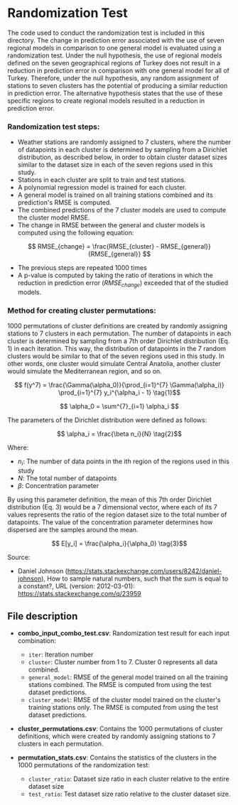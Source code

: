 # Randomization Test
The code used to conduct the randomization test is included in this directory. The change in prediction error associated with the use of seven regional models in comparison to one general model is evaluated using a randomization test. Under the null hypothesis, the use of regional models defined on the seven geographical regions of Turkey does not result in a reduction in prediction error in comparison with one general model for all of Turkey. Therefore, under the null hypothesis, any random assignment of stations to seven clusters has the potential of producing a similar reduction in prediction error. The alternative hypothesis states that the use of these specific regions to create regional models resulted in a reduction in prediction error.

### Randomization test steps:
* Weather stations are randomly assigned to 7 clusters, where the number of datapoints in each cluster is determined by sampling from a Dirichlet distribution, as described below, in order to obtain cluster dataset sizes similar to the dataset size in each of the seven regions used in this study.
* Stations in each cluster are split to train and test stations.
* A polynomial regression model is trained for each cluster.
* A general model is trained on all training stations combined and its prediction's RMSE is computed.
* The combined predictions of the 7 cluster models are used to compute the cluster model RMSE.
* The change in RMSE between the general and cluster models is computed using the following equation:

$$ RMSE_{change} = \frac{RMSE_{cluster} - RMSE_{general}}{RMSE_{general}} $$

* The previous steps are repeated 1000 times
* A p-value is computed by taking the ratio of iterations in which the reduction in prediction error ($RMSE_{change}$) exceeded that of the studied models.

### Method for creating cluster permutations:
1000 permutations of cluster definitions are created by randomly assigning stations to 7 clusters in each permutation. The number of datapoints in each cluster is determined by sampling from a 7th order Dirichlet distribution (Eq. 1) in each iteration. This way, the distribution of datapoints in the 7 random clusters would be similar to that of the seven regions used in this study. In other words, one cluster would simulate Central Anatolia, another cluster would simulate the Mediterranean region, and so on.

$$ f(y^7) = \frac{\Gamma(\alpha_0)}{\prod_{i=1}^{7} \Gamma(\alpha_i)} \prod_{i=1}^{7} y_i^{\alpha_i - 1} \tag{1}$$

$$  \alpha_0 = \sum^{7}_{i=1} \alpha_i $$

The parameters of the Dirichlet distribution were defined as follows:

$$ \alpha_i =  \frac{\beta n_i}{N} \tag{2}$$

Where:
* $n_i$: The number of data points in the ith region of the regions used in this study
* $N$: The total number of datapoints
* $\beta$: Concentration parameter

By using this parameter definition, the mean of this 7th order Dirichlet distribution (Eq. 3) would be a 7 dimensional vector, where each of its 7 values represents the ratio of the region dataset size to the total number of datapoints. The value of the concentration parameter determines how dispersed are the samples around the mean.

$$  E[y_i] = \frac{\alpha_i}{\alpha_0} \tag{3}$$

Source:
* Daniel Johnson (https://stats.stackexchange.com/users/8242/daniel-johnson), How to sample natural numbers, such that the sum is equal to a constant?, URL (version: 2012-03-01): https://stats.stackexchange.com/q/23959


## File description

* **combo_input_combo_test.csv**: Randomization test result for each input combination:
    * `iter`: Iteration number
    * `cluster`: Cluster number from 1 to 7. Cluster 0 represents all data combined.
    * `general_model`: RMSE of the general model trained on all the training stations combined. The RMSE is computed from using the test dataset predictions.
    * `cluster_model`: RMSE of the cluster model trained on the cluster's training stations only. The RMSE is computed from using the test dataset predictions.
    
* **cluster_permutations.csv**: Contains the 1000 permutations of cluster definitions, which were created by randomly assigning stations to 7 clusters in each permutation.

* **permutation_stats.csv**: Contains the statistics of the clusters in the 1000 permutations of the randomization test:
    * `cluster_ratio`: Dataset size ratio in each cluster relative to the entire dataset size
    * `test_ratio`: Test dataset size ratio relative to the cluster dataset size.
